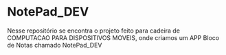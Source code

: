 # NotePad_DEV
Nesse repositório se encontra o projeto feito para cadeira de COMPUTACAO PARA DISPOSITIVOS MOVEIS, onde criamos um APP Bloco de Notas chamado NotePad_DEV
